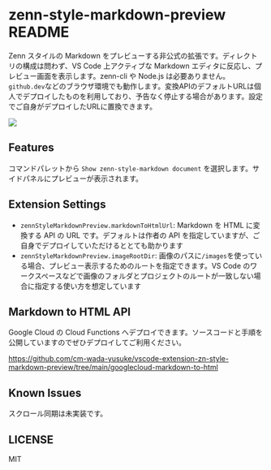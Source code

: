 # zenn-style-markdown-preview README

Zenn スタイルの Markdown をプレビューする非公式の拡張です。ディレクトリの構成は問わず、VS Code 上アクティブな Markdown エディタに反応し、プレビュー画面を表示します。zenn-cli や Node.js は必要ありません。`github.dev`などのブラウザ環境でも動作します。変換APIのデフォルトURLは個人でデプロイしたものを利用しており、予告なく停止する場合があります。設定でご自身がデプロイしたURLに置換できます。

![](https://storage.googleapis.com/parity-box-assets/images/ipad_image.png)

## Features

コマンドパレットから `Show zenn-style-markdown document` を選択します。サイドパネルにプレビューが表示されます。

## Extension Settings

- `zennStyleMarkdownPreview.markdownToHtmlUrl`: Markdown を HTML に変換する API の URL です。デフォルトは作者の API を指定していますが、ご自身でデプロイしていただけるととても助かります
- `zennStyleMarkdownPreview.imageRootDir`: 画像のパスに`/images`を使っている場合、プレビュー表示するためのルートを指定できます。VS Code のワークスペースなどで画像のフォルダとプロジェクトのルートが一致しない場合に指定する使い方を想定しています

## Markdown to HTML API

Google Cloud の Cloud Functions へデプロイできます。ソースコードと手順を公開していますのでぜひデプロイしてご利用ください。

https://github.com/cm-wada-yusuke/vscode-extension-zn-style-markdown-preview/tree/main/googlecloud-markdown-to-html

## Known Issues

スクロール同期は未実装です。

## LICENSE

MIT